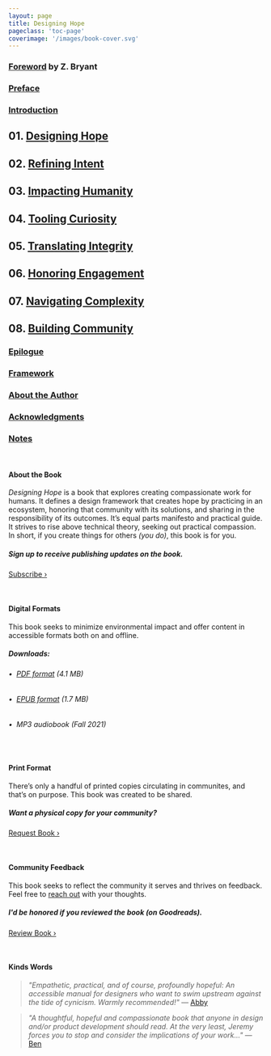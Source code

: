 ```yaml
---
layout: page
title: Designing Hope
pageclass: 'toc-page'
coverimage: '/images/book-cover.svg'
---
```


<div class="toc" markdown="1">

### <a href="/foreword">Foreword</a> by Z. Bryant

### <a href="/preface">Preface</a>

### <a href="/introduction">Introduction</a>

## 01. <a href="/chapter-1">Designing Hope</a>

## 02. <a href="/chapter-2">Refining Intent</a>

## 03. <a href="/chapter-3">Impacting Humanity</a>

## 04. <a href="/chapter-4">Tooling Curiosity</a>

## 05. <a href="/chapter-5">Translating Integrity</a>

## 06. <a href="/chapter-6">Honoring Engagement</a>

## 07. <a href="/chapter-7">Navigating Complexity</a>

## 08. <a href="/chapter-8">Building Community</a>

### <a href="/epilogue">Epilogue</a>

### <a href="/framework">Framework</a>

### <a href="/author">About the Author</a>

### <a href="/acknowledgments">Acknowledgments</a>

### <a href="/notes">Notes</a>

<br/>

#### About the Book

_Designing Hope_ is a book that explores creating compassionate work for humans. It defines a design framework that creates hope by practicing in an ecosystem, honoring that community with its solutions, and sharing in the responsibility of its outcomes. It’s equal parts manifesto and practical guide. It strives to rise above technical theory, seeking out practical compassion. In short, if you create things for others _(you do)_, this book is for you.

##### Sign up to receive publishing updates on the book.

<a href="http://eepurl.com/hthIUX" class="btn_subscribe">Subscribe &rsaquo;</a>

<br/>

#### Digital Formats

This book seeks to minimize environmental impact and offer content in accessible formats both on and offline.

##### Downloads:

###### &bull;&nbsp;&nbsp;<a href="/downloads/designinghope.pdf" download="designinghope.pdf" class="resource-link">PDF format</a> (4.1 MB)<br/>
###### &bull;&nbsp;&nbsp;<a href="/downloads/designinghope.epub" download="designinghope.epub" class="resource-link">EPUB format</a> (1.7 MB)<br/>
###### &bull;&nbsp;&nbsp;MP3 audiobook (Fall 2021)

<br/>

#### Print Format

There’s only a handful of printed copies circulating in communites, and that’s on purpose. This book was created to be shared. 

##### Want a physical copy for your community?

<a href="https://forms.gle/MLsNfY6AZ4gTZ9QK7" class="btn">Request Book &rsaquo;</a>

<br/>

#### Community Feedback

This book seeks to reflect the community it serves and thrives on feedback. Feel free to <a href="mailto:info@hopeful.design">reach out</a> with your thoughts.

##### I'd be honored if you reviewed the book _(on Goodreads)_.

<a href="https://www.goodreads.com/book/show/56139631-designing-hope" class="btn">Review Book &rsaquo;</a>

<br/>

#### Kinds Words

> _"Empathetic, practical, and of course, profoundly hopeful: An accessible manual for designers who want to swim upstream against the tide of cynicism. Warmly recommended!"_
> ― <a href="https://www.goodreads.com/review/show/4114130857">Abby</a>

> _"A thoughtful, hopeful and compassionate book that anyone in design and/or product development should read. At the very least, Jeremy forces you to stop and consider the implications of your work..."_
> ― <a href="https://www.goodreads.com/review/show/4127252763">Ben</a>

</div>
